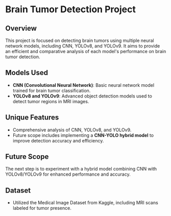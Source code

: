# Brain Tumor Detection Project

## Overview
This project is focused on detecting brain tumors using multiple neural network models, including CNN, YOLOv8, and YOLOv9. It aims to provide an efficient and comparative analysis of each model's performance on brain tumor detection.

## Models Used
- **CNN (Convolutional Neural Network)**: Basic neural network model trained for brain tumor classification.
- **YOLOv8 and YOLOv9**: Advanced object detection models used to detect tumor regions in MRI images.

## Unique Features
- Comprehensive analysis of CNN, YOLOv8, and YOLOv9.
- Future scope includes implementing a **CNN-YOLO hybrid model** to improve detection accuracy and efficiency.

## Future Scope
The next step is to experiment with a hybrid model combining CNN with YOLOv8/YOLOv9 for enhanced performance and accuracy.

## Dataset
- Utilized the Medical Image Dataset from Kaggle, including MRI scans labeled for tumor presence.


